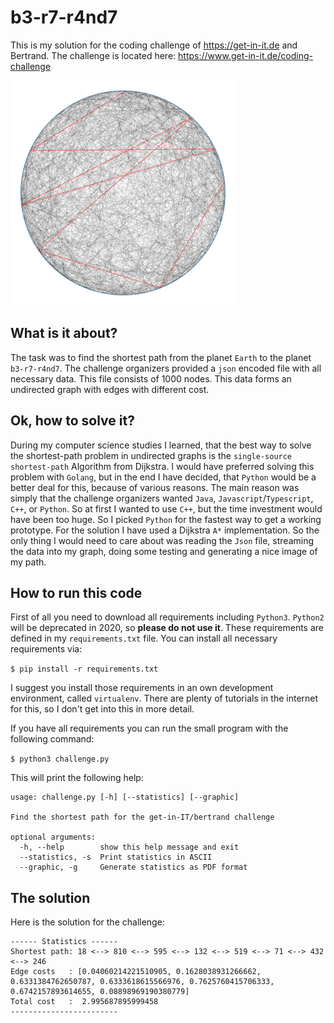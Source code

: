 # b3-r7-r4nd7

This is my solution for the coding challenge of https://get-in-it.de and Bertrand.
The challenge is located here: https://www.get-in-it.de/coding-challenge

![thumbnail of my generated graphic](challenge.png)

## What is it about?

The task was to find the shortest path from the planet `Earth` to the planet `b3-r7-r4nd7`.
The challenge organizers provided a `json` encoded file with all necessary data.
This file consists of 1000 nodes. This data forms an undirected graph with 
edges with different cost.

## Ok, how to solve it?

During my computer science studies I learned, that the best way to solve the shortest-path
problem in undirected graphs is the `single-source shortest-path` Algorithm from Dijkstra.
I would have preferred solving this problem with `Golang`, but in the end I have decided,
that `Python` would be a better deal for this, because of various reasons. The main reason
was simply that the challenge organizers wanted `Java`, `Javascript`/`Typescript`, `C++`, 
or `Python`. So at first I wanted to use `C++`, but the time investment would have been
too huge. So I picked `Python` for the fastest way to get a working prototype.
For the solution I have used a Dijkstra `A*` implementation.
So the only thing I would need to care about was reading the `Json` file, 
streaming the data into my graph, doing some testing and generating a nice image of my path.

## How to run this code

First of all you need to download all requirements including `Python3`. 
`Python2` will be deprecated in 2020, so **please do not use it**.
These requirements are defined in my `requirements.txt` file.
You can install all necessary requirements via:

`$ pip install -r requirements.txt`

I suggest you install those requirements in an own development environment, 
called `virtualenv`. There are plenty of tutorials in the internet for this,
so I don't get into this in more detail.

If you have all requirements you can run the small program with the following command:

`$ python3 challenge.py`

This will print the following help:

```
usage: challenge.py [-h] [--statistics] [--graphic]

Find the shortest path for the get-in-IT/bertrand challenge

optional arguments:
  -h, --help        show this help message and exit
  --statistics, -s  Print statistics in ASCII
  --graphic, -g     Generate statistics as PDF format
```

## The solution

Here is the solution for the challenge:
```
------ Statistics ------
Shortest path: 18 <--> 810 <--> 595 <--> 132 <--> 519 <--> 71 <--> 432 <--> 246
Edge costs   : [0.04060214221510905, 0.1628038931266662, 0.6331384762650787, 0.6333618615566976, 0.7625760415706333, 0.6742157893614655, 0.08898969190380779]
Total cost   :  2.995687895999458
------------------------
```
